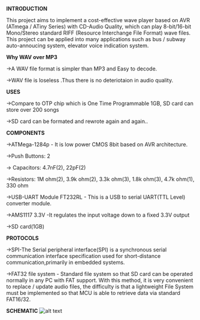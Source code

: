 <strong>INTRODUCTION</strong>

This project aims to implement a cost-effective wave player based on AVR (ATmega / ATiny Series) with CD-Audio Quality, which can play 8-bit/16-bit Mono/Stereo standard RIFF (Resource Interchange File Format) wave files.  This project can be applied into many applications such as bus / subway auto-annoucing system, elevator voice indication system.

<strong>Why WAV over MP3</strong>

->A WAV file format is simpler than MP3 and Easy to decode.

->WAV file is loseless .Thus there is no deteriotaion in audio quality.

<strong>USES</strong>

->Compare to OTP chip which is One Time Programmable 1GB, SD card can store over 200 songs

->SD card can be formated and rewrote again and again..

<strong>COMPONENTS</strong>

->ATMega-1284p - It is low power CMOS 8bit based on AVR architecture.

->Push Buttons: 2

-> Capacitors: 4.7nF(2), 22pF(2)

->Resistors: 1M ohm(2), 3.9k ohm(2), 3.3k ohm(3), 1.8k ohm(3), 4.7k ohm(1), 330 ohm

->USB-UART Module FT232RL - This is a USB to serial UART(TTL Level) converter module.

->AMS1117 3.3V -It regulates the input voltage down to a fixed 3.3V output

->SD card(1GB) 

<strong>PROTOCOLS</strong>

->SPI-The Serial peripheral interface(SPI) is a synchronous serial communication interface specification used for short-distance communication,primarily in embedded systems.

->FAT32 file system - Standard file system so that SD card can be operated normally in any PC with FAT support. With this method, it is very convenient to replace / update audio files, the difficulty is that a lightweight File System must be implemented so that MCU is able to retrieve data via standard FAT16/32.

<strong>SCHEMATIC</strong>
![alt text](https://github.com/SharmaRitik/Projects-Fest-2019/blob/master/AVR-16Bit-WAV-Player/Schematic.jpg)
